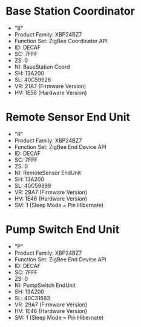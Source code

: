 Base Station Coordinator
========================
* "B"
* Product Family: XBP24BZ7
* Function Set: ZigBee Coordinator API
* ID: DECAF
* SC: 7FFF
* ZS: 0
* NI: BaseStation Coord
* SH: 13A200
* SL: 40C59926
* VR: 21A7 (Firmware Version)
* HV: 1E56 (Hardware Version)

Remote Sensor End Unit
======================
* "R"
* Product Family: XBP24BZ7
* Function Set: ZigBee End Device API
* ID: DECAF
* SC: 7FFF
* ZS: 0
* NI: RemoteSensor EndUnit
* SH: 13A200
* SL: 40C59899
* VR: 29A7 (Firmware Version)
* HV: 1E46 (Hardware Version)
* SM: 1 (Sleep Mode = Pin Hibernate)

Pump Switch End Unit
====================
* "P"
* Product Family: XBP24BZ7
* Function Set: ZigBee End Device API
* ID: DECAF
* SC: 7FFF
* ZS: 0
* NI: PumpSwitch EndUnit
* SH: 13A200
* SL: 40C31683
* VR: 29A7 (Firmware Version)
* HV: 1E46 (Hardware Version)
* SM: 1 (Sleep Mode = Pin Hibernate)

